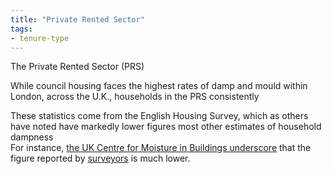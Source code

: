 ```yaml
---
title: "Private Rented Sector"
tags:
- tenure-type
---
```


The Private Rented Sector (PRS)

While council housing faces the highest rates of damp and mould within London, across the U.K., households in the PRS consistently 

These statistics come from the English Housing Survey, which as others have noted have markedly lower figures most other estimates of household dampness  
For instance, [the UK Centre for Moisture in Buildings underscore](cause-effect-affect/health-and-moisture) that the figure reported by [surveyors](evidence/surveyors) is much lower. 